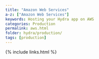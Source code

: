 ```yaml
---
title: "Amazon Web Services"
a-z: ["Amazon Web Services"]
keywords: Hosting your Hydra app on AWS
categories: Production
permalink: aws.html
folder: hydra/production/
tags: [production]
---
```


{% include links.html %}
